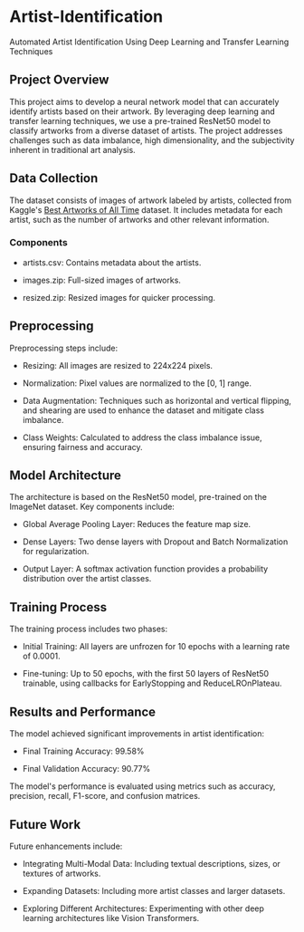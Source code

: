 # Artist-Identification
Automated Artist Identification Using Deep Learning and Transfer Learning Techniques

## Project Overview
This project aims to develop a neural network model that can accurately identify artists based on their artwork. By leveraging deep learning and transfer learning techniques, we use a pre-trained ResNet50 model to classify artworks from a diverse dataset of artists. The project addresses challenges such as data imbalance, high dimensionality, and the subjectivity inherent in traditional art analysis.


## Data Collection
The dataset consists of images of artwork labeled by artists, collected from Kaggle's [Best Artworks of All Time](https://www.kaggle.com/datasets/ikarus777/best-artworks-of-all-time/data) dataset. It includes metadata for each artist, such as the number of artworks and other relevant information.

### Components
- artists.csv: Contains metadata about the artists.

- images.zip: Full-sized images of artworks.

- resized.zip: Resized images for quicker processing.


## Preprocessing
Preprocessing steps include:

- Resizing: All images are resized to 224x224 pixels.

- Normalization: Pixel values are normalized to the [0, 1] range.

- Data Augmentation: Techniques such as horizontal and vertical flipping, and shearing are used to enhance the dataset and mitigate class imbalance.

- Class Weights: Calculated to address the class imbalance issue, ensuring fairness and accuracy.


## Model Architecture
The architecture is based on the ResNet50 model, pre-trained on the ImageNet dataset. Key components include:

- Global Average Pooling Layer: Reduces the feature map size.

- Dense Layers: Two dense layers with Dropout and Batch Normalization for regularization.

- Output Layer: A softmax activation function provides a probability distribution over the artist classes.


## Training Process
The training process includes two phases:

- Initial Training: All layers are unfrozen for 10 epochs with a learning rate of 0.0001.

- Fine-tuning: Up to 50 epochs, with the first 50 layers of ResNet50 trainable, using callbacks for EarlyStopping and ReduceLROnPlateau.


## Results and Performance
The model achieved significant improvements in artist identification:

- Final Training Accuracy: 99.58%

- Final Validation Accuracy: 90.77%

The model's performance is evaluated using metrics such as accuracy, precision, recall, F1-score, and confusion matrices.


## Future Work
Future enhancements include:

- Integrating Multi-Modal Data: Including textual descriptions, sizes, or textures of artworks.

- Expanding Datasets: Including more artist classes and larger datasets.

- Exploring Different Architectures: Experimenting with other deep learning architectures like Vision Transformers.

